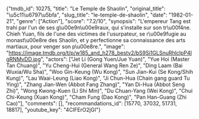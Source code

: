 {"tmdb_id": 10275, "title": "Le Temple de Shaolin", "original_title": "\u5c11\u6797\u5bfa", "slug_title": "le-temple-de-shaolin", "date": "1982-01-21", "genre": ["Action"], "score": "7.2/10", "synopsis": "L'empereur Tang est trahi par l'un de ses g\u00e9n\u00e9raux, qui s'installe sur son tr\u00f4ne. Chieh Yuan, fils de l'une des victimes de l'usurpateur, se r\u00e9fugie au monast\u00e8re des Shaolin, et y perfectionne sa connaissance des arts martiaux, pour venger son p\u00e8re.", "image": "https://image.tmdb.org/t/p/w185_and_h278_bestv2/bS9Si1GLSnuRhlclpP4IgRNMvDD.jpg", "actors": ["Jet Li (Gong Yuen/Jue Yuan)", "Yue Hoi (Master Tan Chuang)", "Yu Cheng-Hui (General Wang Ren Ze)", "Ding Laam (Bai Wuxia/Wu Sha)", "Woo Gin-Keung (Wu Kong)", "Sun Jian-Kui (Se Kong/Shih Kung)", "Lau Waai-Leung (Liao Kong)", "Ji Chun-Hua (Chain gang guard Tu Ying)", "Zhang Jian-Wen (Abbot Fang Zhang)", "Yan Di-Hua (Abbot Seng Zhi)", "Wong Kwong-Kuen (Li Shi Min)", "Du Chuan-Yang (Wei Kong)", "Chui Chi-Keung (Xuan Kong)", "Cham Fung (Dao Kong)", "Pan Han-Guang (Zhi Cao)"], "comments": [], "recommandations_id": [15770, 37032, 51731, 18817], "youtube_key": "4ClFErO2jGI"}